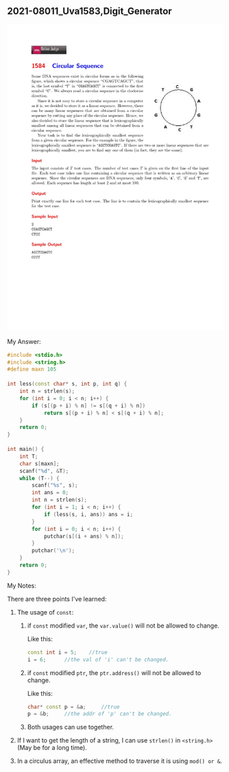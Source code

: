 ## 2021-08011_Uva1583,Digit_Generator

![2021-08-12_Uva1584_Circular_Sequence](./problem.jpg)

My Answer:

```cpp
#include <stdio.h>
#include <string.h>
#define maxn 105

int less(const char* s, int p, int q) {
	int n = strlen(s);
	for (int i = 0; i < n; i++) {
		if (s[(p + i) % n] != s[(q + i) % n])
			return s[(p + i) % n] < s[(q + i) % n];
	}
	return 0;
}

int main() {
	int T;
	char s[maxn];
	scanf("%d", &T);
	while (T--) {
		scanf("%s", s);
		int ans = 0;
		int n = strlen(s);
		for (int i = 1; i < n; i++) {
			if (less(s, i, ans)) ans = i;
		}
		for (int i = 0; i < n; i++) {
			putchar(s[(i + ans) % n]);
		}
		putchar('\n');
	}
	return 0;
}
```

My Notes:

There are three points I've learned:

1. The usage of `const`:

    1. if `const` modified `var`, the `var.value()` will not be allowed to change.

        Like this:

        ```c++
        const int i = 5;	//true
        i = 6;		//the val of 'i' can't be changed.
        ```

        

    2. if `const` modified `ptr`, the `ptr.address()` will not be allowed to change.

        Like this:

        ```cpp
        char* const p = &a;		//true
        p = &b;		//the addr of 'p' can't be changed.
        ```

    3. Both usages can use together.

2. If I want to get the length of a string, I can use `strlen()` in `<string.h>` (May be for a long time).

3. In a circulus array, an effective method to traverse it is using `mod() or &`.

